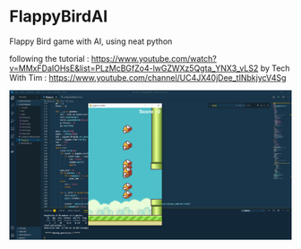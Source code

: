 # FlappyBirdAI

Flappy Bird game with AI, using neat python

following the tutorial : https://www.youtube.com/watch?v=MMxFDaIOHsE&list=PLzMcBGfZo4-lwGZWXz5Qgta_YNX3_vLS2 by Tech With Tim : https://www.youtube.com/channel/UC4JX40jDee_tINbkjycV4Sg

![Alt text](imgs/Capture.PNG)
